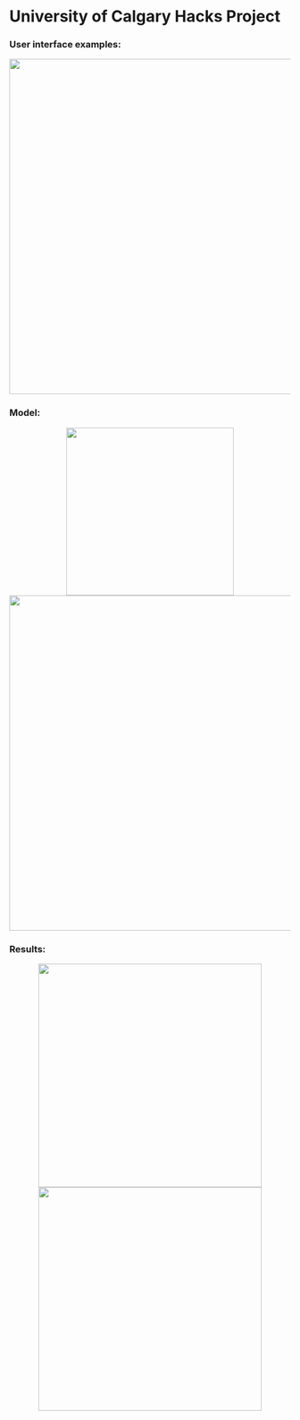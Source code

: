 # University of Calgary Hacks Project

### User interface examples:

<p align="center">
<img src="https://github.com/CalgaryHacks-Project/CalgaryHacks-project/blob/main/docs/ui.PNG?raw=true" width=600>
</p>

### Model:

<p align="center">
<img src="https://github.com/CalgaryHacks-Project/CalgaryHacks-project/blob/main/docs/model_plot.png?raw=true" width=300>
<img src="https://github.com/CalgaryHacks-Project/CalgaryHacks-project/blob/main/docs/train.PNG?raw=true" width=600>
</p>

### Results:

<p align="center">
<img src="https://github.com/CalgaryHacks-Project/CalgaryHacks-project/blob/main/docs/result1.PNG?raw=true" width=400>
<img src="https://github.com/CalgaryHacks-Project/CalgaryHacks-project/blob/main/docs/result2.PNG?raw=true" width=400>
</p>
